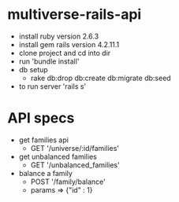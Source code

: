 # multiverse-rails-api
- install ruby version 2.6.3
- install gem rails version 4.2.11.1
- clone project and cd into dir
- run 'bundle install'
- db setup
  - rake db:drop db:create db:migrate db:seed
- to run server 'rails s'


# API specs

- get families api
    - GET '/universe/:id/families'
- get unbalanced families
    - GET '/unbalanced_families'
- balance a family
    - POST '/family/balance'
    - params => {"id" : 1}

